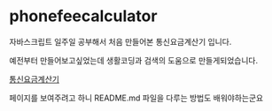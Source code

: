 # phonefeecalculator
자바스크립트 일주일 공부해서 처음 만들어본 통신요금계산기 입니다.

예전부터 만들어보고싶었는데 생활코딩과 검색의 도움으로 만들게되었습니다.

[통신요금계산기](https://bak2ya.github.io/phonefeecalc/phonecalc.html)

페이지를 보여주려고 하니 README.md 파일을 다루는 방법도 배워야하는군요
